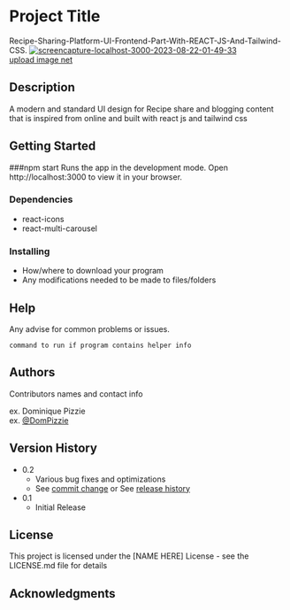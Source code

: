 # Project Title

Recipe-Sharing-Platform-UI-Frontend-Part-With-REACT-JS-And-Tailwind-CSS.
<a href="https://ibb.co/5cYSNbg"><img src="https://i.ibb.co/GPs8Kz4/screencapture-localhost-3000-2023-08-22-01-49-33.png" alt="screencapture-localhost-3000-2023-08-22-01-49-33" border="0"></a><br /><a target='_blank' href='https://imgbb.com/'>upload image net</a><br />
## Description

A modern and standard UI design for Recipe share and blogging content that is inspired from online and built with react js and tailwind css 

## Getting Started
###npm start
Runs the app in the development mode.
Open http://localhost:3000 to view it in your browser.

### Dependencies

* react-icons
* react-multi-carousel

### Installing

* How/where to download your program
* Any modifications needed to be made to files/folders

## Help

Any advise for common problems or issues.
```
command to run if program contains helper info
```

## Authors

Contributors names and contact info

ex. Dominique Pizzie  
ex. [@DomPizzie](https://twitter.com/dompizzie)

## Version History

* 0.2
    * Various bug fixes and optimizations
    * See [commit change]() or See [release history]()
* 0.1
    * Initial Release

## License

This project is licensed under the [NAME HERE] License - see the LICENSE.md file for details

## Acknowledgments
